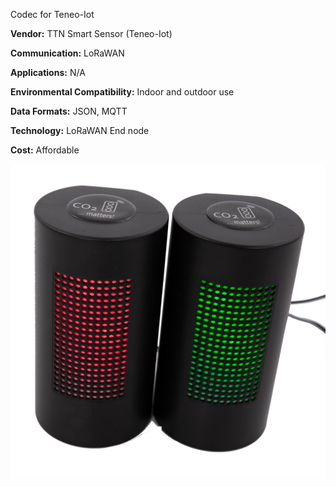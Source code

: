 Codec for Teneo-Iot

**Vendor:** TTN Smart Sensor (Teneo-Iot)

**Communication:** LoRaWAN

**Applications:** N/A

**Environmental Compatibility:** Indoor and outdoor use

**Data Formats:** JSON, MQTT

**Technology:** LoRaWAN End node

**Cost:** Affordable

![Sensor Image](https://raw.githubusercontent.com/TheThingsNetwork/lorawan-devices/master/vendor/teneo-iot/co2-stoplicht.png)
